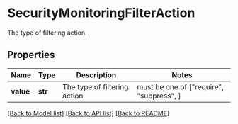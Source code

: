 # SecurityMonitoringFilterAction

The type of filtering action.

## Properties
Name | Type | Description | Notes
------------ | ------------- | ------------- | -------------
**value** | **str** | The type of filtering action. |  must be one of ["require", "suppress", ]

[[Back to Model list]](README.md#documentation-for-models) [[Back to API list]](README.md#documentation-for-api-endpoints) [[Back to README]](README.md)


